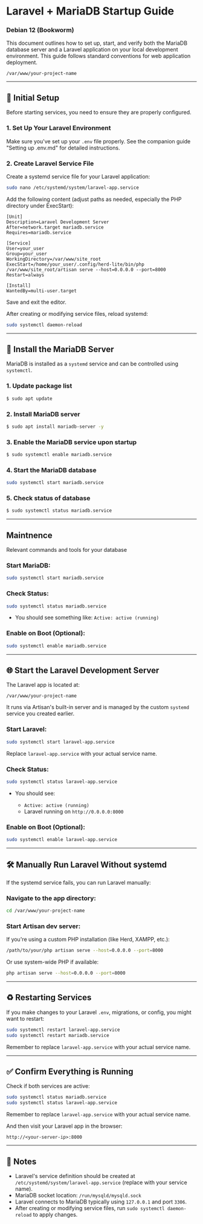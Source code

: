 # Laravel + MariaDB Startup Guide
### Debian 12 (Bookworm)

This document outlines how to set up, start, and verify both the MariaDB database server and a Laravel application on your local development environment. This guide follows standard conventions for web application deployment.

```
/var/www/your-project-name
```

---

## 🔧 Initial Setup

Before starting services, you need to ensure they are properly configured.

### 1. Set Up Your Laravel Environment

Make sure you've set up your `.env` file properly. See the companion guide "Setting up .env.md" for detailed instructions.

### 2. Create Laravel Service File

Create a systemd service file for your Laravel application:

```bash
sudo nano /etc/systemd/system/laravel-app.service
```

Add the following content (adjust paths as needed, especially the PHP directory under ExecStart):

```
[Unit]
Description=Laravel Development Server
After=network.target mariadb.service
Requires=mariadb.service

[Service]
User=your_user
Group=your_user
WorkingDirectory=/var/www/site_root
ExecStart=/home/your_user/.config/herd-lite/bin/php /var/www/site_root/artisan serve --host=0.0.0.0 --port=8000
Restart=always

[Install]
WantedBy=multi-user.target
```



Save and exit the editor.

After creating or modifying service files, reload systemd:

```bash
sudo systemctl daemon-reload
```

---

## 🐬 Install the MariaDB Server

MariaDB is installed as a `systemd` service and can be controlled using `systemctl`.

### 1. Update package list
```bash
$ sudo apt update
```
### 2. Install MariaDB server
```bash
$ sudo apt install mariadb-server -y
```
### 3. Enable the MariaDB service upon startup
```bash
$ sudo systemctl enable mariadb.service
```
### 4. Start the MariaDB database
```bash
sudo systemctl start mariadb.service
```
### 5. Check status of database
```bash
$ sudo systemctl status mariadb.service
```

---
## Maintnence
Relevant commands and tools for your database

### Start MariaDB:

```bash
sudo systemctl start mariadb.service
```

### Check Status:

```bash
sudo systemctl status mariadb.service
```

* You should see something like:
  `Active: active (running)`

### Enable on Boot (Optional):

```bash
sudo systemctl enable mariadb.service
```

---

## 🌐 Start the Laravel Development Server

The Laravel app is located at:

```
/var/www/your-project-name
```

It runs via Artisan's built-in server and is managed by the custom `systemd` service you created earlier.

### Start Laravel:

```bash
sudo systemctl start laravel-app.service
```

Replace `laravel-app.service` with your actual service name.

### Check Status:

```bash
sudo systemctl status laravel-app.service
```

* You should see:

    * `Active: active (running)`
    * Laravel running on `http://0.0.0.0:8000`

### Enable on Boot (Optional):

```bash
sudo systemctl enable laravel-app.service
```

---

## 🛠 Manually Run Laravel Without systemd

If the systemd service fails, you can run Laravel manually:

### Navigate to the app directory:

```bash
cd /var/www/your-project-name
```

### Start Artisan dev server:

If you're using a custom PHP installation (like Herd, XAMPP, etc.):

```bash
/path/to/your/php artisan serve --host=0.0.0.0 --port=8000
```

Or use system-wide PHP if available:

```bash
php artisan serve --host=0.0.0.0 --port=8000
```

---

## ♻️ Restarting Services

If you make changes to your Laravel `.env`, migrations, or config, you might want to restart:

```bash
sudo systemctl restart laravel-app.service
sudo systemctl restart mariadb.service
```

Remember to replace `laravel-app.service` with your actual service name.

---

## ✅ Confirm Everything is Running

Check if both services are active:

```bash
sudo systemctl status mariadb.service
sudo systemctl status laravel-app.service
```

Remember to replace `laravel-app.service` with your actual service name.

And then visit your Laravel app in the browser:

```
http://<your-server-ip>:8000
```

---

## 📌 Notes

* Laravel's service definition should be created at `/etc/systemd/system/laravel-app.service` (replace with your service name).
* MariaDB socket location: `/run/mysqld/mysqld.sock`
* Laravel connects to MariaDB typically using `127.0.0.1` and port `3306`.
* After creating or modifying service files, run `sudo systemctl daemon-reload` to apply changes.
